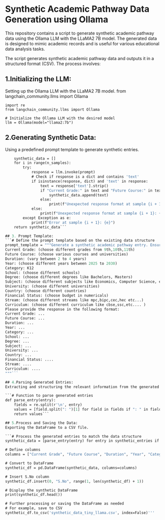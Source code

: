 # Synthetic Academic Pathway Data Generation using Ollama
This repository contains a script to generate synthetic academic pathway data using the Ollama LLM with the LLaMA2 7B model. The generated data is designed to mimic academic records and is useful for various educational data analysis tasks.

The script generates synthetic academic pathway data and outputs it in a structured format (CSV). The process involves:

## 1.Initializing the LLM:
Setting up the Ollama LLM with the LLaMA2 7B model. from langchain_community.llms import Ollama

```import pandas as pd
import re
from langchain_community.llms import Ollama

# Initialize the Ollama LLM with the desired model
llm = Ollama(model="llama2:7b")
```

## 2.Generating Synthetic Data:
Using a predefined prompt template to generate synthetic entries.

```def generate_synthetic_data(prompt, n_samples=20):
    synthetic_data = []
    for i in range(n_samples):
        try:
            response = llm.invoke(prompt)
            # Check if response is a dict and contains 'text'
            if isinstance(response, dict) and 'text' in response:
                text = response['text'].strip()
                if "Current Grade:" in text and "Future Course:" in text:
                    synthetic_data.append(text)
                else:
                    print(f"Unexpected response format at sample {i + 1}: {text}")
            else:
                print(f"Unexpected response format at sample {i + 1}: {response}")
        except Exception as e:
            print(f"Error at sample {i + 1}: {e}")
    return synthetic_data```

## 3. Prompt Template:
```# Define the prompt template based on the existing data structure
prompt_template = """Generate a synthetic academic pathway entry. Ensure each entry is unique:
Current Grade: (choose different grades from 9th,10th,11th)
Future Course: (choose various courses and universities)
Duration: (vary between 2 to 4 years)
Year: (choose different years between 2025 to 2030)
Category: K12
School: (choose different schools)
Degree: (choose different degrees like Bachelors, Masters)
Subject: (choose different subjects like Economics, Computer Science, etc.)
University: (choose different universities)
Country: (choose different countries)
Financial Status: (choose budget in numericals)
Stream: (choose different streams like mpc,bipc,cec,hec etc...)
Curriculum: (choose different curriculum like cbse,ssc,etc.... )
Please provide the response in the following format:
Current Grade: ...
Future Course: ...
Duration: ...
Year: ...
Category: ...
School: ...
Degree: ...
Subject: ...
University: ...
Country: ...
Financial Status: ....
Stream: ....
Curriculum: ....
"""```

## 4.Parsing Generated Entries:
Extracting and structuring the relevant information from the generated entries.

```# Function to parse generated entries
def parse_entry(entry):
    fields = re.split(r'\n', entry)
    values = [field.split(": ")[1] for field in fields if ": " in field]
    return values```

## 5.Process and Saving the Data:
Exporting the DataFrame to a CSV file.

```# Process the generated entries to match the data structure
synthetic_data = [parse_entry(entry) for entry in synthetic_entries if parse_entry(entry)]

# Define columns
columns = ["Current Grade", "Future Course", "Duration", "Year", "Category", "Degree", "Subject", "University", "Country"]

# Convert to DataFrame
synthetic_df = pd.DataFrame(synthetic_data, columns=columns)

# Insert S.No column
synthetic_df.insert(0, "S.No", range(1, len(synthetic_df) + 1))

# Display the synthetic DataFrame
print(synthetic_df.head())

# Further processing or saving the DataFrame as needed
# For example, save to CSV
synthetic_df.to_csv('synthetic_data_tiny_llama.csv', index=False)'''
